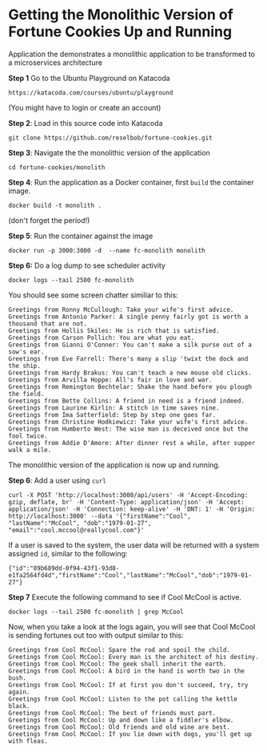# Getting the Monolithic Version of Fortune Cookies Up and Running
Application the demonstrates a monolithic application to be transformed to a microservices architecture

**Step 1** Go to the Ubuntu Playground on Katacoda

`https://katacoda.com/courses/ubuntu/playground`

(You might have to login or create an account)

**Step 2**: Load in this source code into Katacoda

`git clone https://github.com/reselbob/fortune-cookies.git`

**Step 3**: Navigate the the monolithic version of the application

`cd fortune-cookies/monolith`

**Step 4**: Run the application as a Docker container, first `build` the container image.

`docker build -t monolith .`

(don't forget the period!)

**Step 5**: Run the container against the image

`docker run -p 3000:3000 -d  --name fc-monolith monolith`

**Step 6:** Do a log dump to see scheduler activity

`docker logs --tail 2500 fc-monolith`

You should see some screen chatter similiar to this:

```text
Greetings from Ronny McCullough: Take your wife's first advice.
Greetings from Antonio Parker: A single penny fairly got is worth a thousand that are not.
Greetings from Hollis Skiles: He is rich that is satisfied.
Greetings from Carson Pollich: You are what you eat.
Greetings from Gianni O'Conner: You can't make a silk purse out of a sow's ear.
Greetings from Eve Farrell: There's many a slip 'twixt the dock and the ship.
Greetings from Hardy Brakus: You can't teach a new mouse old clicks.
Greetings from Arvilla Hoppe: All's fair in love and war.
Greetings from Remington Bechtelar: Shake the hand before you plough the field.
Greetings from Bette Collins: A friend in need is a friend indeed.
Greetings from Laurine Kirlin: A stitch in time saves nine.
Greetings from Ima Satterfield: Step by step one goes far.
Greetings from Christine Hodkiewicz: Take your wife's first advice.
Greetings from Humberto West: The wise man is deceived once but the fool twice.
Greetings from Addie D'Amore: After dinner rest a while, after supper walk a mile.
```

The monolithic version of the application is now up and running.

**Step 6**: Add a user using `curl`

`curl -X POST 'http://localhost:3000/api/users' -H 'Accept-Encoding: gzip, deflate, br' -H 'Content-Type: application/json' -H 'Accept: application/json' -H 'Connection: keep-alive' -H 'DNT: 1' -H 'Origin: http://localhost:3000' --data '{"firstName":"Cool", "lastName":"McCool", "dob":"1979-01-27", "email":"cool.mccool@reallycool.com"}'`

If a user is saved to the system, the user data will be returned with a system assigned `id`, similar to the following:

`{"id":"89b689dd-0f94-43f1-93d8-e1fa2564fd4d","firstName":"Cool","lastName":"McCool","dob":"1979-01-27"}`

**Step 7** Execute the following command to see if Cool McCool is active.

`docker logs --tail 2500 fc-monolith | grep McCool`


Now, when you take a look at the logs again, you will see that Cool McCool is sending fortunes out too with output similar to this:

```text
Greetings from Cool McCool: Spare the rod and spoil the child.
Greetings from Cool McCool: Every man is the architect of his destiny.
Greetings from Cool McCool: The geek shall inherit the earth.
Greetings from Cool McCool: A bird in the hand is worth two in the bush.
Greetings from Cool McCool: If at first you don't succeed, try, try again.
Greetings from Cool McCool: Listen to the pot calling the kettle black.
Greetings from Cool McCool: The best of friends must part.
Greetings from Cool McCool: Up and down like a fiddler's elbow.
Greetings from Cool McCool: Old friends and old wine are best.
Greetings from Cool McCool: If you lie down with dogs, you'll get up with fleas.
```